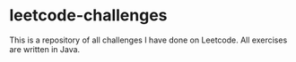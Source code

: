 # leetcode-challenges

This is a repository of all challenges I have done on Leetcode. All exercises are written in Java.
